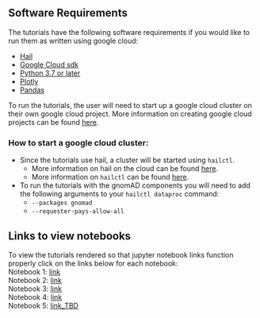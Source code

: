 ## Software Requirements

The tutorials have the following software requirements if you would like to run them as written using google cloud:
- [Hail](https://hail.is/#install)
- [Google Cloud sdk](https://cloud.google.com/sdk/docs/install)
- [Python 3.7 or later](https://www.python.org/downloads/)
- [Plotly](https://plotly.com/python/getting-started/)
- [Pandas](https://pandas.pydata.org/getting_started.html)

To run the tutorials, the user will need to start up a google cloud cluster on their own google cloud project. More information on creating google cloud projects can be found [here](https://cloud.google.com/resource-manager/docs/creating-managing-projects).

### How to start a google cloud cluster:
- Since the tutorials use hail, a cluster will be started using `hailctl`. 
    - More information on hail on the cloud can be found [here](https://hail.is/docs/0.2/hail_on_the_cloud.html).
    -  More information on `hailctl` can be found [here](https://hail.is/docs/0.2/cloud/google_cloud.html#hailctl-dataproc). 
- To run the tutorials with the gnomAD components you will need to add the following arguments to your `hailctl dataproc` command:
    - `--packages gnomad`
    - `--requester-pays-allow-all`

## Links to view notebooks
To view the tutorials rendered so that jupyter notebook links function properly click on the links below for each notebook:
<br>Notebook 1: [link](https://nbviewer.org/github/atgu/hgdp_tgp/blob/tutorial_reformat/tutorials/nb1.ipynb)
<br>Notebook 2: [link](https://nbviewer.org/github/atgu/hgdp_tgp/blob/tutorial_reformat/tutorials/nb2.ipynb)
<br>Notebook 3: [link](https://nbviewer.org/github/atgu/hgdp_tgp/blob/tutorial_reformat/tutorials/nb3.ipynb)
<br>Notebook 4: [link](https://nbviewer.org/github/atgu/hgdp_tgp/blob/tutorial_reformat/tutorials/nb4.ipynb)
<br>Notebook 5: [link_TBD]()